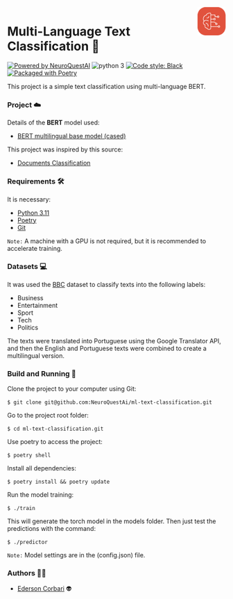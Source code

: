 <img src="https://raw.githubusercontent.com/NeuroQuestAi/neuroquestai.github.io/main/brand/logo/neuroquest-orange-logo.png" align="right" width="65" height="65"/>

# Multi-Language Text Classification 🧠

[![Powered by NeuroQuestAI](https://img.shields.io/badge/powered%20by-NeuroQuestAI-orange.svg?style=flat&colorA=E1523D&colorB=007D8A)](
https://neuroquest.ai)
![python 3][python_version]
[![Code style: Black](https://img.shields.io/badge/code%20style-Black-000000.svg)](https://github.com/psf/black)
[![Packaged with Poetry][poetry-badge]](https://python-poetry.org/)

[poetry-badge]: https://img.shields.io/badge/packaging-poetry-cyan.svg
[python_version]: https://img.shields.io/static/v1.svg?label=python&message=3%20&color=blue

This project is a simple text classification using multi-language BERT.
### Project ☁️

Details of the **BERT** model used:

- [BERT multilingual base model (cased)](https://huggingface.co/google-bert/bert-base-multilingual-cased)

This project was inspired by this source: 

- [Documents Classification](https://www.kaggle.com/code/ouardasakram/documents-classification-using-bert-on-bbc-dataset/notebook)

### Requirements 🛠️

It is necessary:

- [Python 3.11](https://www.python.org/downloads/release/python-3110/)
- [Poetry](https://python-poetry.org/)
- [Git](https://git-scm.com/)

`Note:` A machine with a GPU is not required, but it is recommended to accelerate training.

### Datasets 💻

It was used the [BBC](https://www.kaggle.com/datasets/sainijagjit/bbc-dataset) dataset to classify texts into the following labels:

- Business
- Entertainment
- Sport
- Tech
- Politics

The texts were translated into Portuguese using the Google Translator API, and then the English and Portuguese texts were combined to create a multilingual version.

### Build and Running 🚀

Clone the project to your computer using Git:

```shell
$ git clone git@github.com:NeuroQuestAi/ml-text-classification.git
```

Go to the project root folder:

```shell
$ cd ml-text-classification.git
```

Use poetry to access the project:

```shell
$ poetry shell
```

Install all dependencies:

```shell
$ poetry install && poetry update 
```

Run the model training:

```shell
$ ./train 
```

This will generate the torch model in the models folder. Then just test the predictions with the command:

```shell
$ ./predictor 
```

`Note:` Model settings are in the (config.json) file.

### Authors 👨‍💻

  * [Ederson Corbari](mailto:e@NeuralQuest.ai) 👽
